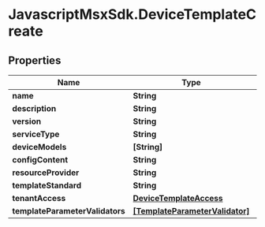# JavascriptMsxSdk.DeviceTemplateCreate

## Properties

Name | Type | Description | Notes
------------ | ------------- | ------------- | -------------
**name** | **String** |  | 
**description** | **String** |  | [optional] 
**version** | **String** |  | [optional] 
**serviceType** | **String** |  | 
**deviceModels** | **[String]** |  | [optional] 
**configContent** | **String** |  | 
**resourceProvider** | **String** |  | 
**templateStandard** | **String** |  | [optional] 
**tenantAccess** | [**DeviceTemplateAccess**](DeviceTemplateAccess.md) |  | [optional] 
**templateParameterValidators** | [**[TemplateParameterValidator]**](TemplateParameterValidator.md) |  | [optional] 


